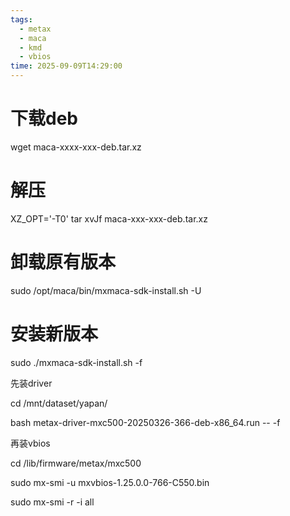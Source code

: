 ```yaml
---
tags:
  - metax
  - maca
  - kmd
  - vbios
time: 2025-09-09T14:29:00
---
```


# 下载deb

wget maca-xxxx-xxx-deb.tar.xz

# 解压

XZ_OPT='-T0' tar xvJf maca-xxx-xxx-deb.tar.xz

# 卸载原有版本

sudo /opt/maca/bin/mxmaca-sdk-install.sh -U

# 安装新版本

sudo ./mxmaca-sdk-install.sh -f

先装driver

cd /mnt/dataset/yapan/

bash metax-driver-mxc500-20250326-366-deb-x86_64.run -- -f

再装vbios

cd /lib/firmware/metax/mxc500

sudo mx-smi -u mxvbios-1.25.0.0-766-C550.bin

sudo mx-smi -r -i all